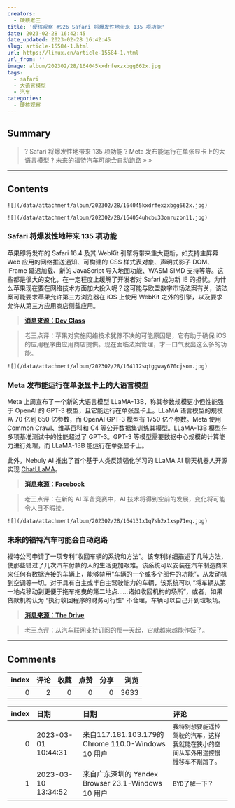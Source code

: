 ```yaml
---
creators:
  - 硬核老王
title: '硬核观察 #926 Safari 将爆发性地带来 135 项功能'
date: 2023-02-28 16:42:45
date_updated: 2023-02-28 16:42:45
slug: article-15584-1.html
url: https://linux.cn/article-15584-1.html
url_from: ''
image: album/202302/28/164045kxdrfexzxbgg662x.jpg
tags:
  - safari
  - 大语言模型
  - 汽车
categories:
  - 硬核观察
---
```


## Summary

> ? Safari 将爆发性地带来 135 项功能
> ? Meta 发布能运行在单张显卡上的大语言模型
> ? 未来的福特汽车可能会自动跑路
> » 
> »

***

<!-- more -->

## Contents

`![](/data/attachment/album/202302/28/164045kxdrfexzxbgg662x.jpg)`

`![](/data/attachment/album/202302/28/164054uhcbu33omruzbn11.jpg)`

### Safari 将爆发性地带来 135 项功能

苹果即将发布的 Safari 16.4 及其 WebKit 引擎将带来重大更新，如支持主屏幕 Web 应用的网络推送通知、可构建的 CSS 样式表对象、声明式影子 DOM、iFrame 延迟加载、新的 JavaScript 导入地图功能、WASM SIMD 支持等等。这些都是很大的变化，在一定程度上缓解了开发者对 Safari 成为新 IE 的担忧。为什么苹果现在要在网络技术方面加大投入呢？这可能与欧盟数字市场法案有关，该法案可能要求苹果允许第三方浏览器在 iOS 上使用 WebKit 之外的引擎，以及要求允许从第三方应用商店侧载应用。

> 
> **[消息来源：Dev Class](https://devclass.com/2023/02/24/no-longer-the-new-ie-apples-safari-16-4-to-bring-135-features/)**
> 
> 
> 

> 
> 老王点评：苹果对实施网络技术犹豫不决的可能原因是，它有助于确保 iOS 的应用程序由应用商店提供。现在面临法案管理，才一口气发出这么多的功能。
> 
> 
> 

`![](/data/attachment/album/202302/28/164112sqtggway670cjsom.jpg)`

### Meta 发布能运行在单张显卡上的大语言模型

Meta 上周宣布了一个新的大语言模型 LLaMA-13B，称其参数规模更小但性能强于 OpenAI 的 GPT-3 模型，且它能运行在单张显卡上。LLaMA 语言模型的规模从 70 亿到 650 亿参数，而 OpenAI GPT-3 模型有 1750 亿个参数。Meta 使用 Common Crawl、维基百科和 C4 等公开数据集训练其模型。LLaMA-13B 模型在多项基准测试中的性能超过了 GPT-3。GPT-3 等模型需要数据中心规模的计算能力进行处理，而 LLaMA-13B 能运行在单张显卡上。

此外，Nebuly AI 推出了首个基于人类反馈强化学习的 LLaMA AI 聊天机器人开源实现 [ChatLLaMA](https://github.com/nebuly-ai/nebullvm/tree/main/apps/accelerate/chatllama)。

> 
> **[消息来源：Facebook](https://research.facebook.com/publications/llama-open-and-efficient-foundation-language-models/)**
> 
> 
> 

> 
> 老王点评：在新的 AI 军备竞赛中，AI 技术将得到空前的发展，变化将可能令人目不暇接。
> 
> 
> 

`![](/data/attachment/album/202302/28/164131x1q7sh2x1xsp71eq.jpg)`

### 未来的福特汽车可能会自动跑路

福特公司申请了一项专利“收回车辆的系统和方法”。该专利详细描述了几种方法，使那些错过了几次汽车付款的人的生活更加艰难。该系统可以安装在汽车制造商未来任何有数据连接的车辆上，能够禁用“车辆的一个或多个部件的功能”，从发动机到空调等一切。对于具有自主或半自主驾驶能力的车辆，该系统可以 “将车辆从第一地点移动到更便于拖车拖曳的第二地点……诸如收回机构的场所”，或者，如果贷款机构认为 “执行收回程序的财务可行性” 不合理，车辆可以自己开到垃圾场。

> 
> **[消息来源：The Drive](https://www.thedrive.com/news/future-fords-could-repossess-themselves-and-drive-away-if-you-miss-payments)**
> 
> 
> 

> 
> 老王点评：从汽车联网支持订阅的那一天起，它就越来越能作妖了。
> 
> 
>

***

## Comments


|   index |   评论 |   收藏 |   点赞 |   分享 |   浏览 |
|--------:|-------:|-------:|-------:|-------:|-------:|
|       0 |      2 |      0 |      0 |      0 |   3633 |

|   index | 日期                | 日期                                               | 评论                                                                               |
|--------:|:--------------------|:---------------------------------------------------|:-----------------------------------------------------------------------------------|
|       0 | 2023-03-01 10:44:31 | 来自117.181.103.179的 Chrome 110.0-Windows 10 用户 | `我特别想要能遥控驾驶的汽车，这样我就能在狭小的空间从车外用遥控慢慢移车不剐蹭了。` |
|       1 | 2023-03-10 13:34:52 | 来自广东深圳的 Yandex Browser 23.1-Windows 10 用户 | `BYD了解一下？`                                                                    |
